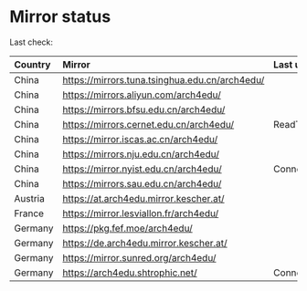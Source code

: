 <script src="./time.js"></script>
# Mirror status
Last check: <script type="text/javascript">localize(1754609227.423239);</script>

|Country|Mirror|Last update|
|:------|:-----|:----------|
|China|https://mirrors.tuna.tsinghua.edu.cn/arch4edu/|<script type="text/javascript">localize(1754592748);</script>|
|China|https://mirrors.aliyun.com/arch4edu/|<script type="text/javascript">localize(1754592748);</script>|
|China|https://mirrors.bfsu.edu.cn/arch4edu/|<script type="text/javascript">localize(1754549677);</script>|
|China|https://mirrors.cernet.edu.cn/arch4edu/|ReadTimeout|
|China|https://mirror.iscas.ac.cn/arch4edu/|<script type="text/javascript">localize(1754592748);</script>|
|China|https://mirrors.nju.edu.cn/arch4edu/|<script type="text/javascript">localize(1754506317);</script>|
|China|https://mirror.nyist.edu.cn/arch4edu/|ConnectionError|
|China|https://mirrors.sau.edu.cn/arch4edu/|<script type="text/javascript">localize(1754376915);</script>|
|Austria|https://at.arch4edu.mirror.kescher.at/|<script type="text/javascript">localize(1754549677);</script>|
|France|https://mirror.lesviallon.fr/arch4edu/|<script type="text/javascript">localize(1754549677);</script>|
|Germany|https://pkg.fef.moe/arch4edu/|<script type="text/javascript">localize(1754549677);</script>|
|Germany|https://de.arch4edu.mirror.kescher.at/|<script type="text/javascript">localize(1754549677);</script>|
|Germany|https://mirror.sunred.org/arch4edu/|<script type="text/javascript">localize(1754549677);</script>|
|Germany|https://arch4edu.shtrophic.net/|ConnectionError|

<script src="./tablefilter/tablefilter.js"></script>
<script src="./table.js"></script>